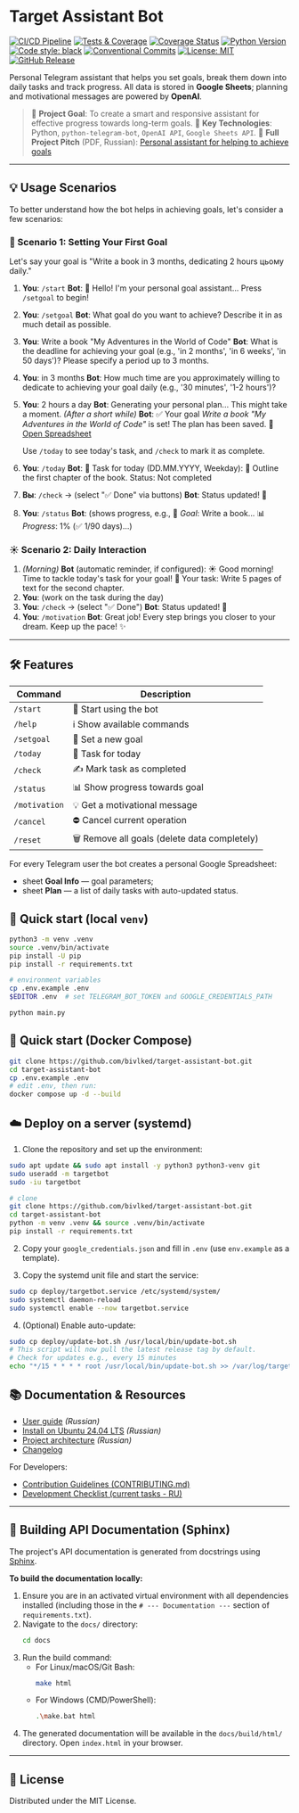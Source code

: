 # Target Assistant Bot

[![CI/CD Pipeline](https://github.com/bivlked/target-assistant-bot/actions/workflows/ci.yml/badge.svg)](https://github.com/bivlked/target-assistant-bot/actions/workflows/ci.yml)
[![Tests & Coverage](https://github.com/bivlked/target-assistant-bot/actions/workflows/tests.yml/badge.svg)](https://github.com/bivlked/target-assistant-bot/actions/workflows/tests.yml)
[![Coverage Status](https://codecov.io/gh/bivlked/target-assistant-bot/branch/main/graph/badge.svg)](https://codecov.io/gh/bivlked/target-assistant-bot)
[![Python Version](https://img.shields.io/badge/python-3.10%2B-blue.svg)](https://www.python.org/downloads/)
[![Code style: black](https://img.shields.io/badge/code%20style-black-000000.svg)](https://github.com/psf/black)
[![Conventional Commits](https://img.shields.io/badge/Conventional%20Commits-1.0.0-%23FE5196?logo=conventionalcommits&logoColor=white)](https://conventionalcommits.org)
[![License: MIT](https://img.shields.io/badge/license-MIT-green.svg)](https://opensource.org/licenses/MIT)
[![GitHub Release](https://img.shields.io/github/v/release/bivlked/target-assistant-bot.svg)](https://github.com/bivlked/target-assistant-bot/releases/latest)

Personal Telegram assistant that helps you set goals, break them down into daily tasks and track progress. All data is stored in **Google Sheets**; planning and motivational messages are powered by **OpenAI**.

> 🚀 **Project Goal**: To create a smart and responsive assistant for effective progress towards long-term goals.
> 🎯 **Key Technologies**: Python, `python-telegram-bot`, `OpenAI API`, `Google Sheets API`.
> 📄 **Full Project Pitch** (PDF, Russian): [Personal assistant for helping to achieve goals](Персональный%20ассистент%20для%20помощи%20в%20достижении%20поставленных%20целей.pdf)

---

## 💡 Usage Scenarios

To better understand how the bot helps in achieving goals, let's consider a few scenarios:

### 🌟 Scenario 1: Setting Your First Goal

Let's say your goal is "Write a book in 3 months, dedicating 2 hours цьому daily."

1.  **You**: `/start`
    **Bot**: 🤖 Hello! I'm your personal goal assistant... Press `/setgoal` to begin!
2.  **You**: `/setgoal`
    **Bot**: What goal do you want to achieve? Describe it in as much detail as possible.
3.  **You**: Write a book "My Adventures in the World of Code"
    **Bot**: What is the deadline for achieving your goal (e.g., 'in 2 months', 'in 6 weeks', 'in 50 days')? Please specify a period up to 3 months.
4.  **You**: in 3 months
    **Bot**: How much time are you approximately willing to dedicate to achieving your goal daily (e.g., '30 minutes', '1-2 hours')?
5.  **You**: 2 hours a day
    **Bot**: Generating your personal plan... This might take a moment.
    *(After a short while)*
    **Bot**: ✅ Your goal *Write a book "My Adventures in the World of Code"* is set! The plan has been saved.
    📄 [Open Spreadsheet](https://docs.google.com/spreadsheets/d/YOUR_SPREADSHEET_LINK)

    Use `/today` to see today's task, and `/check` to mark it as complete.
6.  **You**: `/today`
    **Bot**: 📅 Task for today (DD.MM.YYYY, Weekday):
    📝 Outline the first chapter of the book.
    Status: Not completed
7.  **Вы**: `/check` -> (select "✅ Done" via buttons)
    **Bot**: Status updated! 💪
8.  **You**: `/status`
    **Bot**: (shows progress, e.g., 🎯 *Goal*: Write a book... 📊 *Progress*: 1% (✅ 1/90 days)...)

### ☀️ Scenario 2: Daily Interaction

1.  *(Morning)* **Bot** (automatic reminder, if configured):
    ☀️ Good morning! Time to tackle today's task for your goal!
    📝 Your task: Write 5 pages of text for the second chapter.
2.  **You**: (work on the task during the day)
3.  **You**: `/check` -> (select "✅ Done")
    **Bot**: Status updated! 💪
4.  **You**: `/motivation`
    **Bot**: Great job! Every step brings you closer to your dream. Keep up the pace! ✨

---

## 🛠️ Features

| Command | Description |
|---------|-------------|
| `/start` | 🚀 Start using the bot |
| `/help`  | ℹ️ Show available commands |
| `/setgoal` | 🎯 Set a new goal |
| `/today` | 📅 Task for today |
| `/check` | ✍️ Mark task as completed |
| `/status` | 📊 Show progress towards goal |
| `/motivation` | 💡 Get a motivational message |
| `/cancel` | ⛔ Cancel current operation |
| `/reset` | 🗑️ Remove all goals (delete data completely) |

For every Telegram user the bot creates a personal Google Spreadsheet:
* sheet **Goal Info** — goal parameters;
* sheet **Plan** — a list of daily tasks with auto-updated status.

## 🚀 Quick start (local `venv`)

```bash
python3 -m venv .venv
source .venv/bin/activate
pip install -U pip
pip install -r requirements.txt

# environment variables
cp .env.example .env
$EDITOR .env  # set TELEGRAM_BOT_TOKEN and GOOGLE_CREDENTIALS_PATH

python main.py
```

## 🐳 Quick start (Docker Compose)

```bash
git clone https://github.com/bivlked/target-assistant-bot.git
cd target-assistant-bot
cp .env.example .env
# edit .env, then run:
docker compose up -d --build
```

## ☁️ Deploy on a server (systemd)

1. Clone the repository and set up the environment:

```bash
sudo apt update && sudo apt install -y python3 python3-venv git
sudo useradd -m targetbot
sudo -iu targetbot

# clone
git clone https://github.com/bivlked/target-assistant-bot.git
cd target-assistant-bot
python -m venv .venv && source .venv/bin/activate
pip install -r requirements.txt
```

2. Copy your `google_credentials.json` and fill in `.env` (use `env.example` as a template).

3. Copy the systemd unit file and start the service:

```bash
sudo cp deploy/targetbot.service /etc/systemd/system/
sudo systemctl daemon-reload
sudo systemctl enable --now targetbot.service
```

4. (Optional) Enable auto-update:

```bash
sudo cp deploy/update-bot.sh /usr/local/bin/update-bot.sh
# This script will now pull the latest release tag by default.
# Check for updates e.g., every 15 minutes
echo "*/15 * * * * root /usr/local/bin/update-bot.sh >> /var/log/targetbot_update.log 2>&1" | sudo tee /etc/cron.d/targetbot-update
```

## 📚 Documentation & Resources

* [User guide](docs/user_guide.md) *(Russian)*
* [Install on Ubuntu 24.04 LTS](docs/install_ubuntu.md) *(Russian)*
* [Project architecture](docs/architecture.md) *(Russian)*
* [Changelog](CHANGELOG.md)

For Developers:
* [Contribution Guidelines (CONTRIBUTING.md)](CONTRIBUTING.md)
* [Development Checklist (current tasks - RU)](DEVELOPMENT_CHECKLIST.md)

---

## 📖 Building API Documentation (Sphinx)

The project's API documentation is generated from docstrings using [Sphinx](https://www.sphinx-doc.org/).

**To build the documentation locally:**

1.  Ensure you are in an activated virtual environment with all dependencies installed (including those in the `# --- Documentation ---` section of `requirements.txt`).
2.  Navigate to the `docs/` directory:
    ```bash
    cd docs
    ```
3.  Run the build command:
    *   For Linux/macOS/Git Bash:
        ```bash
        make html
        ```
    *   For Windows (CMD/PowerShell):
        ```bash
        .\make.bat html
        ```
4.  The generated documentation will be available in the `docs/build/html/` directory. Open `index.html` in your browser.

---

## 📜 License

Distributed under the MIT License. 